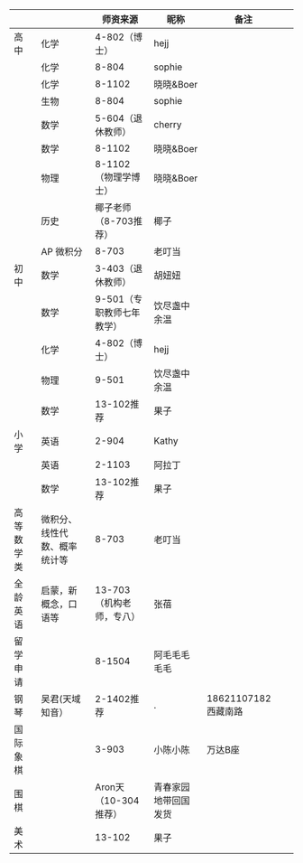 |            |                              | 师资来源                  | 昵称                 | 备注                |      |
| ---------- | ---------------------------- | ------------------------- | -------------------- | ------------------- | ---- |
| 高中       | 化学                         | 4-802（博士）             | hejj                 |                     |      |
|            | 化学                         | 8-804                     | sophie               |                     |      |
|            | 化学                         | 8-1102                    | 晓晓&Boer            |                     |      |
|            | 生物                         | 8-804                     | sophie               |                     |      |
|            | 数学                         | 5-604（退休教师）         | cherry               |                     |      |
|            | 数学                         | 8-1102                    | 晓晓&Boer            |                     |      |
|            | 物理                         | 8-1102（物理学博士）      | 晓晓&Boer            |                     |      |
|            | 历史                         | 椰子老师（8-703推荐）     | 椰子                 |                     |      |
|            | AP 微积分                    | 8-703                     | 老叮当               |                     |      |
| 初中       | 数学                         | 3-403（退休教师）         | 胡妞妞               |                     |      |
|            | 数学                         | 9-501（专职教师七年教学） | 饮尽盏中余温         |                     |      |
|            | 化学                         | 4-802（博士）             | hejj                 |                     |      |
|            | 物理                         | 9-501                     | 饮尽盏中余温         |                     |      |
|            | 数学                         | 13-102推荐                | 果子                 |                     |      |
| 小学       | 英语                         | 2-904                     | Kathy                |                     |      |
|            | 英语                         | 2-1103                    | 阿拉丁               |                     |      |
|            | 数学                         | 13-102推荐                | 果子                 |                     |      |
| 高等数学类 | 微积分、线性代数、概率统计等 | 8-703                     | 老叮当               |                     |      |
| 全龄英语   | 启蒙，新概念，口语等         | 13-703（机构老师，专八）  | 张蓓                 |                     |      |
| 留学申请   |                              | 8-1504                    | 阿毛毛毛毛毛         |                     |      |
| 钢琴       | 吴君(天域知音）              | 2-1402推荐                | .                    | 18621107182西藏南路 |      |
| 国际象棋   |                              | 3-903                     | 小陈小陈             | 万达B座             |      |
| 围棋       |                              | Aron天（10-304推荐）      | 青春家园地带回国发货 |                     |      |
| 美术       |                              | 13-102                    | 果子                 |                     |      |